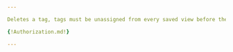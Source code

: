 ```yaml
---

Deletes a tag, tags must be unassigned from every saved view before they can be deleted.

{!Authorization.md!}

---
```

